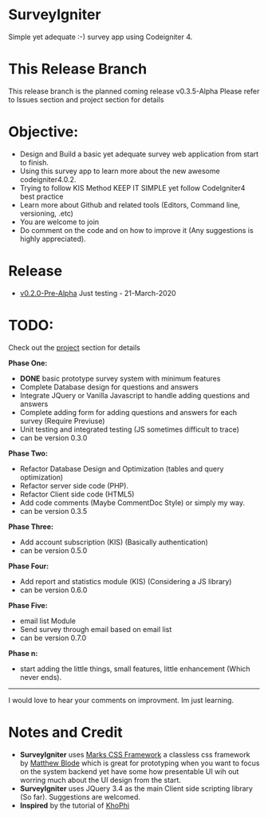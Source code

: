 # SurveyIgniter
Simple yet adequate :-) survey app using Codeigniter 4.


# This Release Branch 

This release branch is the planned coming release v0.3.5-Alpha
Please refer to Issues section and project section for details


# Objective:

- Design and Build a basic yet adequate survey web application from start to finish.
- Using this survey app to learn more about the new awesome codeigniter4.0.2.
- Trying to follow KIS Method KEEP IT SIMPLE yet follow CodeIgniter4 best practice
- Learn more about Github and related tools (Editors, Command line, versioning, .etc)
- You are welcome to join 
- Do comment on the code and on how to improve it (Any suggestions is highly appreciated).



# Release
- [v0.2.0-Pre-Alpha](https://github.com/anmar-dev/SurveyIgniter/releases/tag/v0.2.0-alpha) Just testing - 21-March-2020



# TODO:
Check out the [project](https://github.com/anmar-dev/SurveyIgniter/projects) section for details

**Phase One:**
- **DONE** basic prototype survey system with minimum features
- Complete Database design for questions and answers
- Integrate JQuery or Vanilla Javascript to handle adding questions and answers 
- Complete adding form for adding questions and answers for each survey (Require Previuse)
- Unit testing and integrated testing (JS sometimes difficult to trace)
- can be version 0.3.0

**Phase Two:**
- Refactor Database Design and Optimization (tables and query optimization)
- Refactor server side code (PHP).
- Refactor Client side code (HTML5)
- Add code comments (Maybe CommentDoc Style) or simply my way.
- can be version 0.3.5

**Phase Three:**
- Add account subscription (KIS) (Basically authentication)
- can be version 0.5.0

**Phase Four:**
- Add report and statistics module (KIS) (Considering a JS library)
- can be version 0.6.0

**Phase Five:**
- email list Module
- Send survey through email based on email list
- can be version 0.7.0

**Phase n:**
- start adding the little things, small features, little enhancement (Which never ends). 
------

I would love to hear your comments on improvment. Im just learning.

# Notes and Credit
- **SurveyIgniter** uses [Marks CSS Framework](https://mblode.github.io/marx/) a classless css framework by [Matthew Blode](https://github.com/mblode) which is great for prototyping when you want to focus on the system backend yet have some how presentable UI wih out worring much about the UI design from the start.
- **SurveyIgniter** uses JQuery 3.4 as the main Client side scripting library (So far). Suggestions are welcomed.
- **Inspired** by the tutorial of [KhoPhi](https://blog.khophi.co/10-days-laravel-5-laravel-survey-app/)


